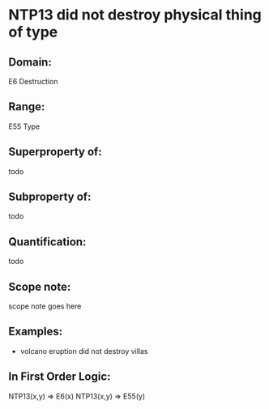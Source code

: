 # NTP13 did not destroy physical thing of type

## Domain: 

E6 Destruction

## Range: 

E55 Type

## Superproperty of: 

todo

## Subproperty of: 

todo

## Quantification: 

todo

## Scope note: 

scope note goes here

## Examples: 

* volcano eruption did not destroy villas

## In First Order Logic: 

NTP13(x,y) ⇒ E6(x)
NTP13(x,y) ⇒ E55(y)

